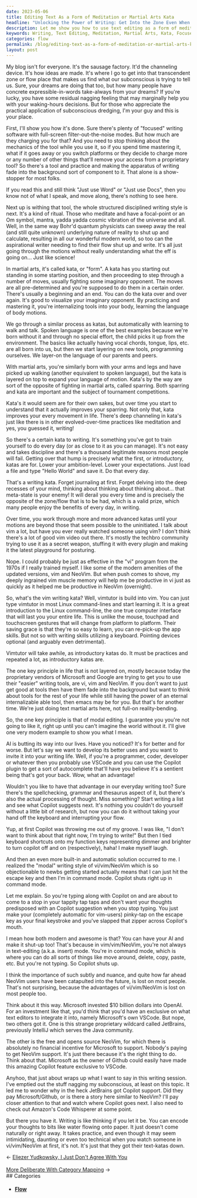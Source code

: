 ```yaml
---
date: 2023-05-06
title: Editing Text As a Form of Meditation or Martial Arts Kata
headline: "Unlocking the Power of Writing: Get Into the Zone Even When AI-Assisted"
description: Let me show you how to use text editing as a form of meditation or martial arts. I explain the mechanics of the tool and how it can be used to access the subconscious, like meditation and martial arts. Learn how to use text editing to access the flow state and improve your writing skills.
keywords: Writing, Text Editing, Meditation, Martial Arts, Kata, Focused Writing Software, Proprietary Tools, Structured Writing, Ritual, Focal Point, Om Symbol, Mantra, Cosmic Vibration, Language, Body Motions, Spoken Language, Walking, Vocal Chords, Tongue, Lips, Quantum Physics, Flow, Subconscious Dredging, Dreams, Waking Hours Decisions, Visualize, Imaginary Opponent, Pre-determined, Beginning
categories: flow
permalink: /blog/editing-text-as-a-form-of-meditation-or-martial-arts-kata/
layout: post
---
```



My blog isn't for everyone. It's the sausage factory. It'd the channeling
device. It's how ideas are made. It's where I go to get into that transcendent
zone or flow place that makes us find what our subconscious is trying to tell
us. Sure, your dreams are doing that too, but how many people have concrete
expressible-in-words take-always from your dreams? If you're lucky, you have
some residual nagging feeling that may marginally help you with your
waking-hours decisions. But for those who appreciate the practical application
of subconscious dredging, I'm your guy and this is your place.

First, I'll show you how it's done. Sure there's plenty of "focused" writing
software with full-screen filter-out-the-noise modes. But how much are they
charging you for that? And you need to stop thinking about the mechanics of the
tool while you use it, so if you spend time mastering it, what if it goes away
or you switch platforms or they decide to charge more or any number of other
things that'll remove your access from a proprietary tool? So there's a tool
and practice and making the apparatus of writing fade into the background sort
of component to it. That alone is a show-stopper for most folks. 

If you read this and still think "Just use Word" or "Just use Docs", then you
know not of what I speak, and move along, there's nothing to see here.

Next up is withing that tool, the whole structured disciplined writing style is
next. It's a kind of ritual. Those who meditate and have a focal-point or an Om
symbol, mantra, yadda yadda cosmic vibration of the universe and all. Well, in
the same way Bohr'd quantum physicists can sweep away the real (and still quite
unknown) underlying nature of reality to shut up and calculate, resulting in
all our wonderful modern world, so too can the aspirational writer needing to
find their flow shut up and write. It's all just going through the motions
without really understanding what the eff is going on... Just like science!

In martial arts, it's called kata, or "form". A kata has you starting out
standing in some starting position, and then proceeding to step through a
number of moves, usually fighting some imaginary opponent. The moves are all
pre-determined and you're supposed to do them in a certain order. There's
usually a beginning and an end. You can do the kata over and over again. It's
good to visualize your imaginary opponent. By practicing and mastering it,
you're internalizing tools into your body, learning the language of body
motions.

We go through a similar process as katas, but automatically with learning to
walk and talk. Spoken language is one of the best examples because we're born
without it and through no special effort, the child picks it up from the
environment. The basics like actually having vocal chords, tongue, lips, etc.
are all born into us, but then we start layering on new tools, programming
ourselves. We layer-on the language of our parents and peers.

With martial arts, you're similarly born with your arms and legs and have
picked up walking (another equivalent to spoken language), but the kata is
layered on top to expand your language of motion. Kata's by the way are sort of
the opposite of fighting in martial arts, called sparring. Both sparring and
kata are important and the subject of tournament competitions. 

Kata's it would seem are for their own sakes, but over time you start to
understand that it actually improves your sparring. Not only that, kata
improves your every movement in life. There's deep channeling in kata's just
like there is in other evolved-over-time practices like meditation and yes, you
guessed it, writing!

So there's a certain kata to writing. It's something you've got to train
yourself to do every day (or as close to it as you can manage). It's not easy
and takes discipline and there's a thousand legitimate reasons most people will
fail. Getting over that hump is precisely what the first, or introductory,
katas are for. Lower your ambition-level. Lower your expectations. Just load a
file and type "Hello World" and save it. Do that every day.

That's a writing kata. Forget journaling at first. Forget delving into the deep
recesses of your mind, thinking about thinking about thinking about... that
meta-state is your enemy! It will derail you every time and is precisely the
opposite of the zone/flow that is to be had, which is a valid prize, which many
people enjoy the benefits of every day, in writing.

Over time, you work through more and more advanced katas until your motions are
beyond those that seem possible to the uninitiated. I talk about vim a lot, but
have you ever really watched someone using vim? I don't think there's a lot of
good vim video out there. It's mostly the techbro community trying to use it as
a secret weapon, stuffing it with every plugin and making it the latest
playground for posturing.

Nope. I could probably be just as effective in the "vi" program from the 1970s
if I really trained myself. I like some of the modern amenities of the updated
versions, vim and NeoVim. But when push comes to shove, my deeply ingrained vim
muscle memory will help me be productive in vi just as quickly as it helped me
be productive in NeoVim (overnight).

So, what's the vim writing kata? Well, vimtutor is build into vim. You can just
type vimtutor in most Linux command-lines and start learning it. It is a great
introduction to the Linux command-line, the one true computer interface that
will last you your entire life. This is unlike the mouse, touchpad and
touchscreen gestures that will change from platform to platform. Their saving
grace is that they're so easy to learn, you can re-pick-up the app skills. But
not so with writing skills utilizing a keyboard. Pointing devices optional (and
arguably even detrimental).

Vimtutor will take awhile, as introductory katas do. It must be practices and
repeated a lot, as introductory katas are.

The one key principle in life that is not layered on, mostly because today the
proprietary vendors of Microsoft and Google are trying to get you to use their
"easier" writing tools, are vi, vim and NeoVim. If you don't want to just get
good at tools then have them fade into the background but want to think about
tools for the rest of your life while still having the power of an eternal
internalizable able tool, then emacs may be for you. But that's for another
time. We're just doing text martial arts here, not full-on reality-bending.

So, the one key principle is that of modal editing. I guarantee you you're not
going to like it, right up until you can't imagine the world without it. I'll
give one very modern example to show you what I mean.

AI is butting its way into our lives. Have you noticed? It's for better and for
worse. But let's say we want to develop its better uses and you want to invite
it into your writing life. Well, if you're a programmer, coder, developer or
whatever then you probably use VSCode and you can use the Copilot plugin to
get a sort of autocomplete that'll have you believe it's a sentient being
that's got your back. Wow, what an advantage!

Wouldn't you like to have that advantage in our everyday writing too? Sure
there's the spellchecking, grammar and thesaurus aspect of it, but there's also
the actual processing of thought. Miss something? Start writing a list and see
what Copilot suggests next. It's nothing you couldn't do yourself without a
little bit of research, but now you can do it without taking your hand off the
keyboard and interrupting your flow.

Yup, at first Copilot was throwing me out of my groove. I was like, "I don't
want to think about that right now, I'm trying to write!" But then I tied
keyboard shortcuts onto my function keys representing dimmer and brighter to
turn copilot off and on (respectively), haha! I make myself laugh.

And then an even more built-in and automatic solution occurred to me. I
realized the "modal" writing style of vi/vim/NeoVim which is so objectionable
to newbs getting started actually means that I can just hit the escape key and
then I'm in command mode. Copilot shuts right up in command mode.

Let me explain. So you're typing along with Copilot on and are about to come to
a stop in your tappity tap taps and don't want your thoughts predisposed with
an Copilot suggestion when you stop typing. You just make your (completely
automatic for vim-users) pinky-tap on the escape key as your final keystroke
and you've slapped that zipper across Copilot's mouth.

I mean how both modern and awesome is that? You can have your AI and make it
shut-up too! That's because in vim/vim/NeoVim, you're not always in
text-editing (a.k.a. insert) mode. You're in command mode, which is where you
can do all sorts of things like move around, delete, copy, paste, etc. But
you're not typing. So Copilot shuts up.

I think the importance of such subtly and nuance, and quite how far ahead
NeoVim users have been catapulted into the future, is lost on most people.
That's not surprising, because the advantages of vi/vim/NeoVim is lost on most
people too. 

Think about it this way. Microsoft invested $10 billion dollars into OpenAI.
For an investment like that, you'd think that you'd have an exclusive on what
text editors to integrate it into, namely Microsoft's own VSCode. But nope, two
others got it. One is this strange proprietary wildcard called JetBrains,
previously IntelliJ which serves the Java community. 

The other is the free and opens source NeoVim, for which there is absolutely no
financial incentive for Microsoft to support. Nobody's paying to get NeoVim
support. It's just there because it's the right thing to do. Think about that.
Microsoft as the owner of Github could easily have made this amazing Copilot
feature exclusive to VSCode. 

Anyhoo, that just about wraps up what I want to say in this writing session.
I've emptied out the stuff nagging my subconscious, at least on this topic. It
led me to wonder why in the heck JetBrains got Copilot support. Did they pay
Microsoft/Github, or is there a story here similar to NeoVim? I'll pay closer
attention to that and watch where Copilot goes next. I also need to check out
Amazon's Code Whisperer at some point.

But there you have it. Writing is like thinking if you let it be. You can
encode your thoughts to bits like water flowing onto paper. It just doesn't
come naturally or right away. It takes practice, and even though it may seem
intimidating, daunting or even too technical when you watch someone in
vi/vim/NeoVim at first, it's not. It's just that they got their text-katas
down.











<div class="arrow-links"><div class="post-nav-prev"><span class="arrow">&larr;&nbsp;</span><a href="/blog/eliezer-yudkowsky-i-just-don-t-agree-with-you/">Eliezer Yudkowsky, I Just Don't Agree With You</a></div> &nbsp; <div class="post-nav-next"><a href="/blog/more-deliberate-with-category-mapping/">More Deliberate With Category Mapping</a><span class="arrow">&nbsp;&rarr;</span></div></div>
## Categories

<ul>
<li><h4><a href='/flow/'>Flow</a></h4></li></ul>